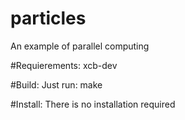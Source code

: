 # particles
An example of parallel computing

#Requierements:
xcb-dev

#Build:
Just run:
make

#Install:
There is no installation required
